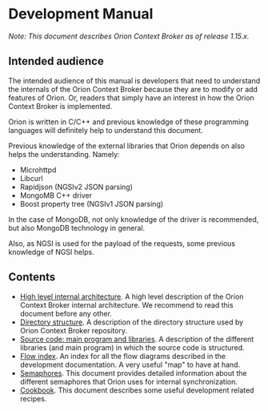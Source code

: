 # <a name="top"></a>Development Manual

*Note: This document describes Orion Context Broker as of release 1.15.x.*

## Intended audience
The intended audience of this manual is developers that need to understand the internals of the Orion Context Broker
because they are to modify or add features of Orion.
Or, readers that simply have an interest in how the Orion Context Broker is implemented.  

Orion is written in C/C++ and previous knowledge of these programming languages will definitely help to understand this document.  

Previous knowledge of the external libraries that Orion depends on also helps the understanding. Namely:

* Microhttpd
* Libcurl
* Rapidjson (NGSIv2 JSON parsing)
* MongoMB C++ driver
* Boost property tree (NGSIv1 JSON parsing)

In the case of MongoDB, not only knowledge of the driver is recommended, but also MongoDB technology in general.

Also, as NGSI is used for the payload of the requests, some previous knowledge of NGSI helps.

## Contents

* [High level internal architecture](architecture.md). A high level description of the Orion Context Broker internal architecture. We recommend to read this document before any other.
* [Directory structure](directoryStructure.md). A description of the directory structure used by Orion Context Broker repository.
* [Source code: main program and libraries](sourceCode.md). A description of the different libraries (and main program) in which the source code is structured.
* [Flow index](flowsIndex.md). An index for all the flow diagrams described in the development documentation. A very useful "map" to have at hand.
* [Semaphores](semaphores.md). This document provides detailed information about the different semaphores that Orion uses for internal synchronization.
* [Cookbook](cookbook.md). This document describes some useful development related recipes.

